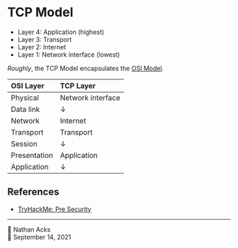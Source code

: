 # TCP Model

* Layer 4: Application (highest)
* Layer 3: Transport
* Layer 2: Internet
* Layer 1: Network interface (lowest)

*Roughly*, the TCP Model encapsulates the [OSI Model](osi-model.md).

| OSI Layer    | TCP Layer         |
|:------------ |:----------------- |
| Physical     | Network interface |
| Data link    | ↓                 |
| Network      | Internet          |
| Transport    | Transport         |
| Session      | ↓                 |
| Presentation | Application       |
| Application  | ↓                 |

## References

* [TryHackMe: Pre Security](tryhackme-pre-security.md)

- - - -

👤 Nathan Acks  
📅 September 14, 2021

